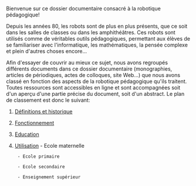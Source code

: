 Bienvenue sur ce dossier documentaire consacré à la robotique pédagogique!


Depuis les années 80, les robots sont de plus en plus présents, que ce soit dans les salles de classes ou dans les amphithéâtres. Ces robots sont utilisés comme de véritables outils pédagogiques, permettant aux élèves de se familiariser avec l'informatique, les mathématiques, la pensée complexe et plein d'autres choses encore... 


Afin d'essayer de couvrir au mieux ce sujet, nous avons regroupés différents documents dans ce dossier documentaire (monographies, articles de périodiques, actes de colloques, site Web...) que nous avons classé en fonction des aspects de la robotique pédagogique qu'ils traitent. Toutes ressources sont accessibles en ligne et sont accompagnées soit d'un aperçu d'une partie précise du document, soit d'un abstract. Le plan de classement est donc le suivant: 

1. [Définitions et historique](definition.md)
2. [Fonctionnement](fonctionnement.md)
3. [Education](education.md)
4. [Utilisation](utilisation.md)
        - Ecole maternelle
        
        - Ecole primaire
        
        - Ecole secondaire
        
        - Enseignement supérieur
